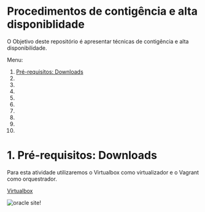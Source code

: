 # Procedimentos de contigência e alta disponiblidade

O Objetivo deste repositório é apresentar técnicas de contigência e alta disponibilidade.

<a name="#top">Menu:</a>

1. [ Pré-requisitos: Downloads ](#1)
2. 
3. 
4. 
5. 
6. 
7. 
8. 
9. 
10. 


<a name="1"></a>
# 1. Pré-requisitos: Downloads

Para esta atividade utilizaremos o Virtualbox como virtualizador e o Vagrant como orquestrador.

[Virtualbox](https://www.virtualbox.org/wiki/Downloads "VirtualBox - Download")

![oracle site!](images/01.png "oracle site")
